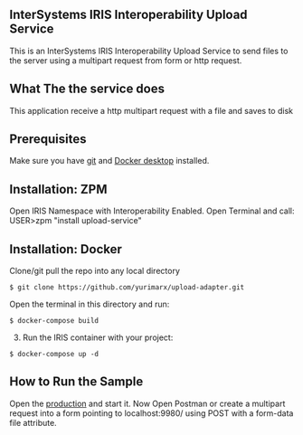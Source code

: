 ## InterSystems IRIS Interoperability Upload Service
This is an InterSystems IRIS Interoperability Upload Service to send files to the server using a multipart request from form or http request.

## What The the service does

This application receive a http multipart request with a file and saves to disk 

## Prerequisites
Make sure you have [git](https://git-scm.com/book/en/v2/Getting-Started-Installing-Git) and [Docker desktop](https://www.docker.com/products/docker-desktop) installed.

## Installation: ZPM

Open IRIS Namespace with Interoperability Enabled.
Open Terminal and call:
USER>zpm "install upload-service"

## Installation: Docker
Clone/git pull the repo into any local directory

```
$ git clone https://github.com/yurimarx/upload-adapter.git
```

Open the terminal in this directory and run:

```
$ docker-compose build
```

3. Run the IRIS container with your project:

```
$ docker-compose up -d
```

## How to Run the Sample

Open the [production](http://localhost:52773/csp/irisapp/EnsPortal.ProductionConfig.zen?PRODUCTION=dc.upload.UploadProduction) and start it.
Now Open Postman or create a multipart request into a form pointing to localhost:9980/ using POST with a form-data file attribute.

